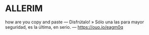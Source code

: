 # ALLERIM
how are you
copy and paste
— Disfrútalo!
» Sólo una las para mayor
  seguridad, es la última, en serio.
— https://ouo.io/eagm0q 
